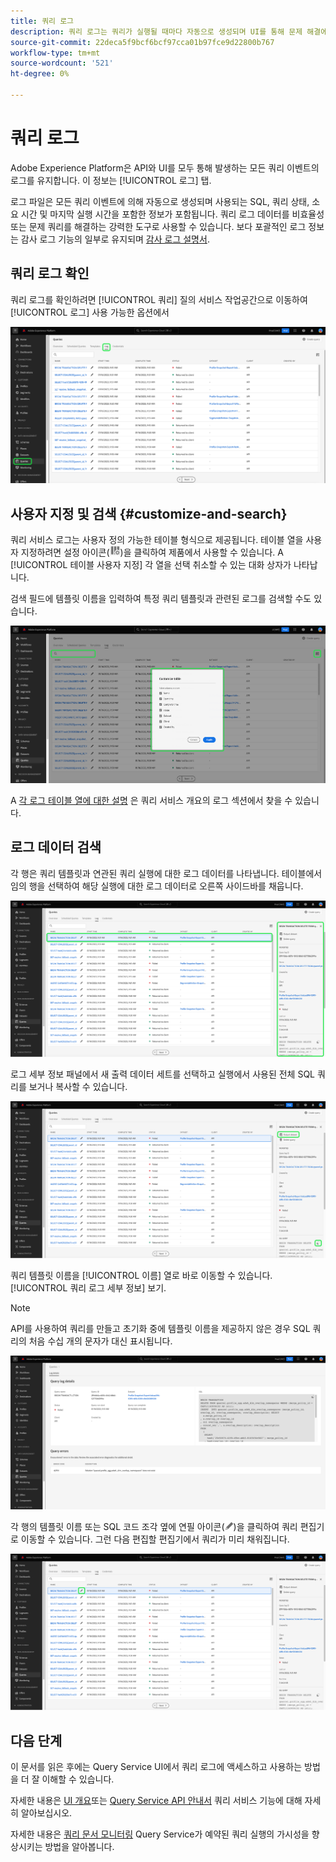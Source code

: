 ```yaml
---
title: 쿼리 로그
description: 쿼리 로그는 쿼리가 실행될 때마다 자동으로 생성되며 UI를 통해 문제 해결에 도움을 줄 수 있습니다. 이 문서에서는 UI의 쿼리 서비스 로그 섹션을 사용하고 탐색하는 방법을 설명합니다.
source-git-commit: 22deca5f9bcf6bcf97cca01b97fce9d22800b767
workflow-type: tm+mt
source-wordcount: '521'
ht-degree: 0%

---
```


# 쿼리 로그

Adobe Experience Platform은 API와 UI를 모두 통해 발생하는 모든 쿼리 이벤트의 로그를 유지합니다. 이 정보는 [!UICONTROL 로그] 탭.

로그 파일은 모든 쿼리 이벤트에 의해 자동으로 생성되며 사용되는 SQL, 쿼리 상태, 소요 시간 및 마지막 실행 시간을 포함한 정보가 포함됩니다. 쿼리 로그 데이터를 비효율성 또는 문제 쿼리를 해결하는 강력한 도구로 사용할 수 있습니다. 보다 포괄적인 로그 정보는 감사 로그 기능의 일부로 유지되며 [감사 로그 설명서](../../landing/governance-privacy-security/audit-logs/overview.md).

## 쿼리 로그 확인

쿼리 로그를 확인하려면 [!UICONTROL 쿼리] 질의 서비스 작업공간으로 이동하여 [!UICONTROL 로그] 사용 가능한 옵션에서

![쿼리 및 로그가 강조 표시된 플랫폼 UI.](../images/ui/query-log/logs.png)

## 사용자 지정 및 검색 {#customize-and-search}

쿼리 서비스 로그는 사용자 정의 가능한 테이블 형식으로 제공됩니다. 테이블 열을 사용자 지정하려면 설정 아이콘(![설정 아이콘.](../images/ui/query-log/settings-icon.png))을 클릭하여 제품에서 사용할 수 있습니다. A [!UICONTROL 테이블 사용자 지정] 각 열을 선택 취소할 수 있는 대화 상자가 나타납니다.

검색 필드에 템플릿 이름을 입력하여 특정 쿼리 템플릿과 관련된 로그를 검색할 수도 있습니다.

![검색 창 및 열 테이블 관리 드롭다운이 강조 표시된 쿼리 로그 작업 영역입니다.](../images/ui/query-log/customize-logs.png)

A [각 로그 테이블 열에 대한 설명](./overview.md#log) 은 쿼리 서비스 개요의 로그 섹션에서 찾을 수 있습니다.

## 로그 데이터 검색

각 행은 쿼리 템플릿과 연관된 쿼리 실행에 대한 로그 데이터를 나타냅니다. 테이블에서 임의 행을 선택하여 해당 실행에 대한 로그 데이터로 오른쪽 사이드바를 채웁니다.

![행이 선택된 쿼리 로그 작업 공간 및 오른쪽 사이드바의 로그 데이터가 강조 표시됩니다.](../images/ui/query-log/log-details.png)

로그 세부 정보 패널에서 새 출력 데이터 세트를 선택하고 실행에서 사용된 전체 SQL 쿼리를 보거나 복사할 수 있습니다.

![행이 선택된 쿼리 로그 작업 공간과 출력 데이터 세트 및 SQL 쿼리가 강조 표시되어 있습니다.](../images/ui/query-log/edit-output-dataset.png)

쿼리 템플릿 이름을 [!UICONTROL 이름] 열로 바로 이동할 수 있습니다. [!UICONTROL 쿼리 로그 세부 정보] 보기.

>[!NOTE]
>
>API를 사용하여 쿼리를 만들고 초기화 중에 템플릿 이름을 제공하지 않은 경우 SQL 쿼리의 처음 수십 개의 문자가 대신 표시됩니다.

![쿼리 로그 세부 정보 보기입니다.](../images/ui/query-log/query-log-details.png)

각 행의 템플릿 이름 또는 SQL 코드 조각 옆에 연필 아이콘(![연필 아이콘.](../images/ui/query-log/edit-icon.png))을 클릭하여 쿼리 편집기로 이동할 수 있습니다. 그런 다음 편집할 편집기에서 쿼리가 미리 채워집니다.

![연필 아이콘이 강조 표시된 쿼리 로그 작업 영역입니다.](../images/ui/query-log/edit-query.png)

## 다음 단계

이 문서를 읽은 후에는 Query Service UI에서 쿼리 로그에 액세스하고 사용하는 방법을 더 잘 이해할 수 있습니다.

자세한 내용은 [UI 개요](./overview.md)또는 [Query Service API 안내서](../api/getting-started.md) 쿼리 서비스 기능에 대해 자세히 알아보십시오.

자세한 내용은 [쿼리 문서 모니터링](./monitor-queries.md) Query Service가 예약된 쿼리 실행의 가시성을 향상시키는 방법을 알아봅니다.
